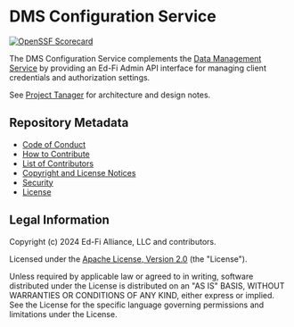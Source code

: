 # DMS Configuration Service

[![OpenSSF Scorecard](https://api.securityscorecards.dev/projects/github.com/Ed-Fi-Alliance-OSS/DMS-Configuration-Service/badge)](https://securityscorecards.dev/viewer/?uri=github.com/Ed-Fi-Alliance-OSS/DMS-Configuration-Service)

The DMS Configuration Service complements the [Data Management
Service](https://github.com/Ed-Fi-Alliance-OSS/Data-Management-Service) by
providing an Ed-Fi Admin API interface for managing client credentials and
authorization settings.

See [Project Tanager](https://github.com/Ed-Fi-Alliance-OSS/Project-Tanager) for
architecture and design notes.

## Repository Metadata

- [Code of Conduct](./CODE_OF_CONDUCT.md)
- [How to Contribute](https://github.com/Ed-Fi-Alliance-OSS/Project-Tanager/blob/main/CONTRIBUTING.md)
- [List of Contributors](./CONTRIBUTORS.md)
- [Copyright and License Notices](./NOTICES.md)
- [Security](./SECURITY.md)
- [License](./LICENSE)

## Legal Information 

Copyright (c) 2024 Ed-Fi Alliance, LLC and contributors.

Licensed under the [Apache License, Version 2.0](./LICENSE) (the "License").

Unless required by applicable law or agreed to in writing, software distributed
under the License is distributed on an "AS IS" BASIS, WITHOUT WARRANTIES OR
CONDITIONS OF ANY KIND, either express or implied. See the License for the
specific language governing permissions and limitations under the License.
